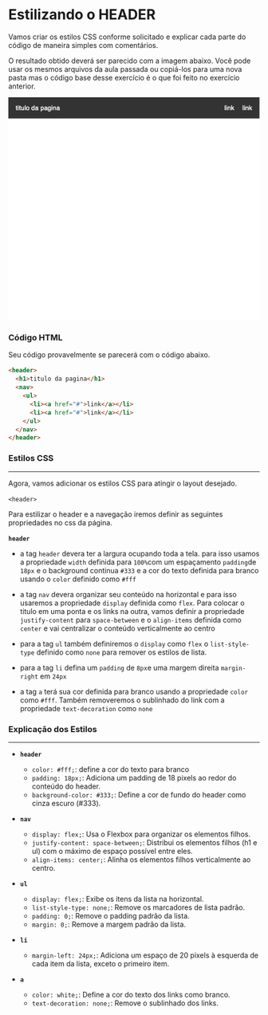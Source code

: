 # Estilizando o HEADER

Vamos criar os estilos CSS conforme solicitado e explicar cada parte do código de maneira simples com comentários.

O resultado obtido deverá ser parecido com a imagem abaixo. Você pode usar os mesmos arquivos da aula passada ou copiá-los para uma nova pasta mas o código base desse exercício é o que foi feito no exercício anterior.

![resultado](assets/resultado-header.png)

### Código HTML

Seu código provavelmente se parecerá com o código abaixo.

```html
<header>
  <h1>titulo da pagina</h1>
  <nav>
    <ul>
      <li><a href="#">link</a></li>
      <li><a href="#">link</a></li>
    </ul>
  </nav>
</header>
```

### Estilos CSS

---

Agora, vamos adicionar os estilos CSS para atingir o layout desejado.

`<header>`

Para estilizar o header e a navegação iremos definir as seguintes propriedades no css da página.


**`header`**

- a tag `header` devera ter a largura ocupando toda a tela. para isso usamos a propriedade `width` definida para `100%`com um espaçamento `padding`de `18px` e o background continua `#333` e a cor do texto definida para branco usando o `color` definido como `#fff`

- a tag `nav` devera organizar seu conteúdo na horizontal e para isso usaremos a propriedade `display` definida como `flex`. Para colocar o titulo em uma ponta e os links na outra, vamos definir a propriedade `justify-content` para `space-between` e o `align-items` definida como `center` e vai centralizar o conteúdo verticalmente ao centro

- para a tag `ul` também definiremos o `display` como `flex` o `list-style-type` definido como `none` para remover os estilos de lista.

- para a tag `li` defina um `padding` de `8px`e uma margem direita `margin-right` em `24px`

- a tag `a` terá sua cor definida para branco usando a propriedade `color` como `#fff`. Também removeremos o sublinhado do link com a propriedade `text-decoration` como `none`

### Explicação dos Estilos

---

- **`header`**

  - `color: #fff;`: define a cor do texto para branco
  - `padding: 18px;`: Adiciona um padding de 18 pixels ao redor do conteúdo do header.
  - `background-color: #333;`: Define a cor de fundo do header como cinza escuro (#333).

- **`nav`**

  - `display: flex;`: Usa o Flexbox para organizar os elementos filhos.
  - `justify-content: space-between;`: Distribui os elementos filhos (h1 e ul) com o máximo de espaço possível entre eles.
  - `align-items: center;`: Alinha os elementos filhos verticalmente ao centro.

- **`ul`**

  - `display: flex;`: Exibe os itens da lista na horizontal.
  - `list-style-type: none;`: Remove os marcadores de lista padrão.
  - `padding: 0;`: Remove o padding padrão da lista.
  - `margin: 0;`: Remove a margem padrão da lista.

- **`li`**

  - `margin-left: 24px;`: Adiciona um espaço de 20 pixels à esquerda de cada item da lista, exceto o primeiro item.

- **`a`**
  - `color: white;`: Define a cor do texto dos links como branco.
  - `text-decoration: none;`: Remove o sublinhado dos links.

